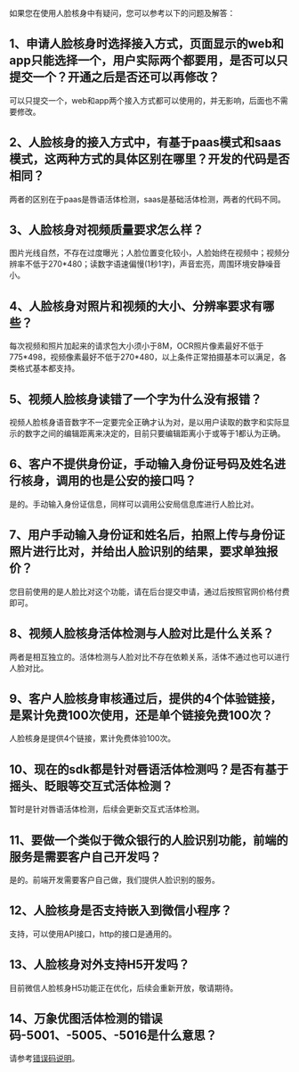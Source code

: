 如果您在使用人脸核身中有疑问，您可以参考以下的问题及解答：

## 1、申请人脸核身时选择接入方式，页面显示的web和app只能选择一个，用户实际两个都要用，是否可以只提交一个？开通之后是否还可以再修改？
可以只提交一个，web和app两个接入方式都可以使用的，并无影响，后面也不需要修改。

## 2、人脸核身的接入方式中，有基于paas模式和saas模式，这两种方式的具体区别在哪里？开发的代码是否相同？
两者的区别在于paas是唇语活体检测，saas是基础活体检测，两者的代码不同。

## 3、人脸核身对视频质量要求怎么样？
图片光线自然，不存在过度曝光；人脸位置变化较小，人脸始终在视频中；视频分辨率不低于270*480；读数字语速偏慢(1秒1字)，声音宏亮，周围环境安静噪音小。

## 4、人脸核身对照片和视频的大小、分辨率要求有哪些？
每次视频和照片加起来的请求包大小须小于8M，OCR照片像素最好不低于775\*498，视频像素最好不低于270\*480，以上条件正常拍摄基本可以满足，各类格式基本都支持。

## 5、视频人脸核身读错了一个字为什么没有报错？
视频人脸核身语音数字不一定要完全正确才认为对，是以用户读取的数字和实际显示的数字之间的编辑距离来决定的，目前只要编辑距离小于或等于1都认为正确。

## 6、客户不提供身份证，手动输入身份证号码及姓名进行核身，调用的也是公安的接口吗？
是的。手动输入身份证信息，同样可以调用公安局信息库进行人脸比对。

## 7、用户手动输入身份证和姓名后，拍照上传与身份证照片进行比对，并给出人脸识别的结果，要求单独报价？
您目前使用的是人脸比对这个功能，请在后台提交申请，通过后按照官网价格付费即可。

## 8、视频人脸核身活体检测与人脸对比是什么关系？
两者是相互独立的。活体检测与人脸对比不存在依赖关系，活体不通过也可以进行人脸对比。

## 9、客户人脸核身审核通过后，提供的4个体验链接，是累计免费100次使用，还是单个链接免费100次？
人脸核身是提供4个链接，累计免费体验100次。

## 10、现在的sdk都是针对唇语活体检测吗？是否有基于摇头、眨眼等交互式活体检测？
暂时是针对唇语活体检测，后续会更新交互式活体检测。

## 11、要做一个类似于微众银行的人脸识别功能，前端的服务是需要客户自己开发吗？
是的。前端开发需要客户自己做，我们提供人脸识别的服务。

## 12、人脸核身是否支持嵌入到微信小程序？
支持，可以使用API接口，http的接口是通用的。

## 13、人脸核身对外支持H5开发吗？
目前微信人脸核身H5功能正在优化，后续会重新开放，敬请期待。

## 14、万象优图活体检测的错误码-5001、-5005、-5016是什么意思？
请参考[错误码说明](https://cloud.tencent.com/document/product/641/12410)。
